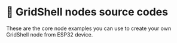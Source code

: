 # 👷 GridShell nodes source codes

These are the core node examples you can use to create your own GridShell node from ESP32 device.
